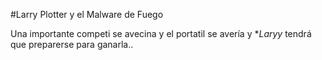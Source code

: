 #Larry Plotter y el Malware de Fuego

Una importante competi se avecina y el portatil se avería y **Laryy* tendrá que preparerse para
ganarla.. 
